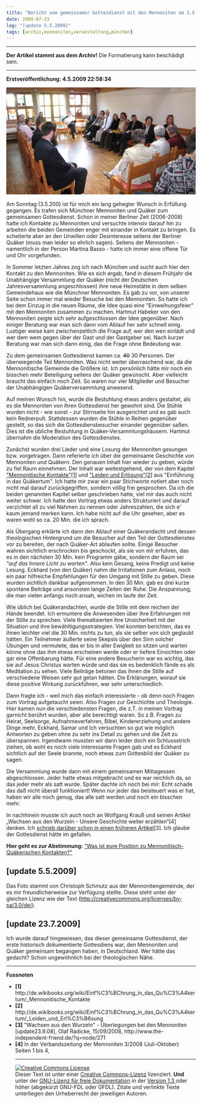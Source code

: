 ```yaml
---
title: "Bericht vom gemeinsamer Gottesdienst mit den Mennoniten am 3.5.2009 [update 23.7.2009]"
date: 2009-07-23
log: "[update 5.5.2009]"
tags: [archiv,mennoniten,veranstaltung,münchen]
---
```

<hr><b>Der Artikel stammt aus dem Archiv!</b> Die Formatierung kann beschädigt sein.<hr>

<b>Erstveröffentlichung: 4.5.2009 22:58:34</b>

![QuakerMennoGodi_2009_05_03.JPG](QuakerMennoGodi_2009_05_03.JPG)


Am Sonntag (3.5.200) ist für mich ein lang gehegter Wunsch in Erfüllung gegangen. Es trafen sich Münchner Mennoniten und Quäker zum gemeinsamen Gottesdienst. Schon in meiner Berliner Zeit (2006-2008)  hatte ich Kontakte zu Mennoniten und versuchte intensiv darauf hin zu arbeiten die beiden Gemeinden enger mit einander in Kontakt zu bringen. Es scheiterte aber an den Unwillen oder Desinteresse seitens der Berliner Quäker (muss man leider so ehrlich sagen). Seitens der Mennoniten - namentlich in der Person Martina Basso - hatte ich immer eine offene Tür und Ohr vorgefunden.
<!--break-->
In Sommer letzten Jahres zog ich nach München und sucht auch hier den Kontakt zu den Mennoniten. Wie es sich ergab, fand in diesem Frühjahr die Unabhängige Versammlung der Quäker (nicht der Deutschen Jahresversammlung angeschlossen) ihre neue Heimstätte in dem selben Gemeindehaus wie die Münchner Mennoniten. Es gab zu vor, von unserer Seite schon immer mal wieder Besuche bei den Mennoniten. So hatte ich bei dem Einzug in die neuen Räume, die Idee quasi eine "Einweihungsfeier" mit den Mennoniten zusammen zu machen. Hartmut Habeker von den Mennoniten zeigte sich sehr aufgeschlossen der Idee gegenüber. Nach einiger Beratung war man sich dann vom Ablauf her sehr schnell einig. Lustiger weise kam zwischenzeitlich die Frage auf, wer den wen einlädt und wer dem wem gegen über der Gast und der Gastgeber sei. Nach kurzer Beratung war man sich dann einig, das die Frage ohne Bedeutung war.

Zu dem gemeinsamen Gottesdienst kamen ca. <s>40</s> 30 Personen. Der überwiegende Teil Mennoniten. Was nicht weiter überraschend war, da die Mennonitische Gemeinde die Größere ist. Ich persönlich hätte mir noch ein bisschen mehr Beteiligung seitens der Quäker gewünscht. Aber vielleicht braucht das einfach noch Zeit. So waren nur vier Mitglieder und Besucher der Unabhängigen Quäkerversammlung anwesend. 

Auf meinen Wunsch hin, wurde die Bestuhlung etwas anders gestaltet, als es die Mennoniten von ihren Gottesdienst her gewohnt sind. Die Stühle wurden nicht - wie sonst - zur Stirnseite hin ausgerichtet und es gab auch kein Rednerpult. Stattdessen wurden die Stühle in Reihen gegenüber gestellt, so das sich die Gottesdiensbesucher einander gegenüber saßen. Dies ist die übliche Bestuhlung in Quäker-Versammlungshäusern. Hartmut übernahm die Moderation des Gottesdienstes.

Zunächst wurden drei Lieder und eine Losung der Mennoniten gesungen bzw. vorgetragen. Dann referierte ich über die gemeinsame Geschichte von Mennoniten und Quäkern. Den genauen Inhalt hier wieder zu geben, würde zu fiel Raum einnehmen. Der Inhalt war weitestgehend, der von dem Kapitel <a href="http://de.wikibooks.org/wiki/Einf%C3%BChrung_in_das_Qu%C3%A4kertum/_Mennonitische_Kontakte">"Mennonitische Kontakte"[1]</a> und <a href="http://de.wikibooks.org/wiki/Einf%C3%BChrung_in_das_Qu%C3%A4kertum/_Leiden_und_Erl%C3%B6sung">"Leiden und Erlösung"[2]</a> aus "Einführung in das Quäkertum". Ich hatte mir zwar ein paar Stichworte notiert aber noch nicht mal darauf zurückgegriffen, sondern völlig frei gesprochen. Da ich die beiden genannten Kapitel selber geschrieben hatte, viel mir das auch nicht weiter schwer. Ich hatte den Vortrag etwas anders Strukturiert und darauf verzichtet all zu viel Nahmen zu nennen oder Jahreszahlen, die sich e' kaum jemand merken kann. Ich habe nicht auf die Uhr gesehen, aber es waren wohl so ca. 20 Min. die ich sprach. 

Als Übergang erklärte ich dann den Ablauf einer Quäkerandacht und dessen theologischen Hintergrund um die Besucher auf den Teil der Gottesdienstes vor zu bereiten, der nach Quäker-Art ablaufen sollte. Einige Besucher wahren sichtlich erschrocken bis geschockt, als sie von mir erfuhren, das es in den nächsten 30 Min. kein Programm gäbe, sondern der Raum sei <i>"auf das Innere Licht zu warten"</i>. Also kein Gesang, keine Predigt und keine Lesung. Eckhard (von den Quäker) nahm die Irritationen zum Anlass, noch ein paar hilfreiche Empfehlungen für den Umgang mit Stille zu geben. Diese wurden sichtlich dankbar aufgenommen. In den 30 Min. gab es drei kurze spontane Beiträge und ansonsten lange Zeiten der Ruhe. Die Anspannung, die man vielen anfangs noch ansah, wichen im laufe der Zeit.

Wie üblich bei Quäkerandachten, wurde die Stille mit dem reichen der Hände beendet. Ich ermuntere die Anwesenden über ihre Erfahrungen mit der Stille zu sprechen. Viele thematisierten ihre Unsicherheit mit der Situation und ihre bewähltigungsstrategien. Viel konnten berichten, das es ihnen leichter viel die 30 Min. nichts zu tun, als sie selber von sich geglaubt hätten. Ein Teilnehmer äußerte seine Skepsis über den Sinn solcher Übungen und vermutete, das er bis in aller Ewigkeit so sitzen und warten könne ohne das ihm etwas erscheinen werde oder er tiefere Einsichten oder gar eine Offenbarung hätte. Für eine andere Besucherin war es wichtig, das sie auf Jesus Christus warten würde und das sie es bedenklich fände es als Meditation zu sehen. Viele Beiträge betonen das ihnen die Stille auf verschiedene Weisen sehr gut getan hätten. Die Erklärungen, worauf sie diese positive Wirkung zurückführen, war sehr unterschiedlich.

Dann fragte ich - weil mich das einfach interessierte - ob denn noch Fragen zum Vortrag aufgetaucht seien. Also Fragen zur Geschichte und Theologie. Hier kamen nun die verschiedensten Fragen, die z.T. in meinen Vortrag garnicht berührt wurden, aber alle berechtigt waren. So z.B. Fragen zu Heirat, Seelsorge, Aufnahmeverfahren, Bibel, Kindererziehung und andere Dinge mehr. Eckhard, Samar und Ich versuchten so gut wie möglich Antworten zu geben ohne zu sehr ins Detail zu gehen und die Zeit zu überspannen. Irgendwann mussten wir dann leider doch ein Schlussstrich ziehen, ob wohl es noch viele interessante Fragen gab und es Eckhard sichtlich auf der Seele brannte, noch etwas zum Gottesbild der Quäker zu sagen. 

Die Versammlung wurde dann mit einem gemeinsamen Mittagessen abgeschlossen. Jeder hatte etwas mitgebracht und es war reichlich da, so das jeder mehr als satt wurde. Später dachte ich noch bei mir: Echt schade das daß nicht überall funktioniert! Wenn nur jeder das beisteuert was er hat, haben wir alle noch genug, das alle satt werden und noch ein bisschen mehr. 

In nachhinein musste ich auch noch an Wolfgang Krauß und seinen Artikel „Wachsen aus den Wurzeln - Unsere Geschichte weiter erzählen“[4] denken. Ich <a href="http://www.the-independent-friend.de/?q=node/271">schrieb darüber schon in einen früheren Artikel</a>[3]. Ich glaube der Gottesdienst hätte im gefallen. 

<b>Hier geht es zur Abstimmung:</b> <a href="http://www.the-independent-friend.de/?q=node/474">"Was ist eure Position zu Mennonitisch-Quäkerischen Kontakten?"</a>

## [update 5.5.2009] ##
Das Foto stammt von Christoph Schmutz aus der Mennonitengemeinde, der es mir freundlicherweise zur Verfügung stellte. Diese steht unter der gleichen Lizenz wie der Text (http://creativecommons.org/licenses/by-sa/3.0/de/).

## [update 23.7.2009] ##
Ich wurde darauf hingewiesen, das dieser gemeinsame Gottesdienst, der erste historisch dokumentierte Gottesdiens war, den Mennoniten und Quäker gemeinsam begangen haben, in Deutschland. Wer hätte das gedacht? Schon ungewöhnlich bei der theologischen Nähe.  

<hr>
<b>Fussnoten</b>
<ul>
<li> <b>[1]</b> http://de.wikibooks.org/wiki/Einf%C3%BChrung_in_das_Qu%C3%A4kertum/_Mennonitische_Kontakte </li>  
<li> <b>[2]</b> http://de.wikibooks.org/wiki/Einf%C3%BChrung_in_das_Qu%C3%A4kertum/_Leiden_und_Erl%C3%B6sung </li>  
<li> <b>[3]</b> "Wachsen aus den Wurzeln" - Überlegungen bei den Mennoniten [update23.9.08], Olaf Radicke, 15/09/2008, http://www.the-independent-friend.de/?q=node/271 </li>  
<li> <b>[4]</b> In der Verbandszeitung der Mennoniten 3/2008 (Juli-Oktober) Seiten 1 bis 4,   </li>

<hr>

<a rel="license" href="http://creativecommons.org/licenses/by-sa/3.0/de/"><img alt="Creative Commons License" style="border-width:0" src="http://i.creativecommons.org/l/by-sa/3.0/de/88x31.png" /></a><br />Dieser <span xmlns:dc="http://purl.org/dc/elements/1.1/" href="http://purl.org/dc/dcmitype/Text" rel="dc:type">Text</span> ist unter einer <a rel="license" href="http://creativecommons.org/licenses/by-sa/3.0/de/">Creative Commons-Lizenz</a> lizenziert. <b>Und</b> unter der <a href="http://de.wikipedia.org/wiki/GFDL">GNU-Lizenz für freie Dokumentation</a> in der <a href="http://www.gnu.org/licenses/fdl-1.3.html">Version 1.3 </a> oder höher (abgekürzt GNU-FDL oder GFDL). Zitate und verlinkte Texte unterliegen den Urheberrecht der jeweiligen Autoren.
